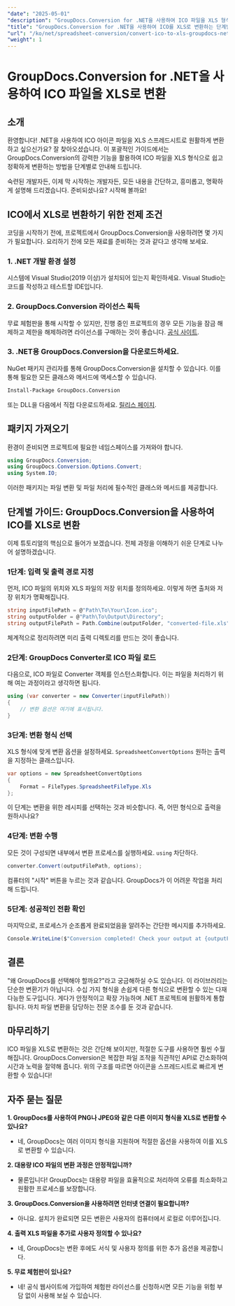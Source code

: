 ```yaml
---
"date": "2025-05-01"
"description": "GroupDocs.Conversion for .NET을 사용하여 ICO 파일을 XLS 형식으로 쉽게 변환하는 방법을 알아보세요. C# 프로젝트에서 원활하게 파일을 변환하는 단계별 가이드를 따라해 보세요."
"title": "GroupDocs.Conversion for .NET을 사용하여 ICO를 XLS로 변환하는 단계별 가이드"
"url": "/ko/net/spreadsheet-conversion/convert-ico-to-xls-groupdocs-net/"
"weight": 1
---
```


# GroupDocs.Conversion for .NET을 사용하여 ICO 파일을 XLS로 변환

## 소개

환영합니다! .NET을 사용하여 ICO 아이콘 파일을 XLS 스프레드시트로 원활하게 변환하고 싶으신가요? 잘 찾아오셨습니다. 이 포괄적인 가이드에서는 GroupDocs.Conversion의 강력한 기능을 활용하여 ICO 파일을 XLS 형식으로 쉽고 정확하게 변환하는 방법을 단계별로 안내해 드립니다.

숙련된 개발자든, 이제 막 시작하는 개발자든, 모든 내용을 간단하고, 흥미롭고, 명확하게 설명해 드리겠습니다. 준비되셨나요? 시작해 볼까요!


## ICO에서 XLS로 변환하기 위한 전제 조건

코딩을 시작하기 전에, 프로젝트에서 GroupDocs.Conversion을 사용하려면 몇 가지가 필요합니다. 요리하기 전에 모든 재료를 준비하는 것과 같다고 생각해 보세요.

### 1. .NET 개발 환경 설정

시스템에 Visual Studio(2019 이상)가 설치되어 있는지 확인하세요. Visual Studio는 코드를 작성하고 테스트할 IDE입니다.

### 2. GroupDocs.Conversion 라이선스 획득

무료 체험판을 통해 시작할 수 있지만, 진행 중인 프로젝트의 경우 모든 기능을 잠금 해제하고 제한을 해제하려면 라이선스를 구매하는 것이 좋습니다. [공식 사이트](https://purchase.groupdocs.com/buy).

### 3. .NET용 GroupDocs.Conversion을 다운로드하세요.

NuGet 패키지 관리자를 통해 GroupDocs.Conversion을 설치할 수 있습니다. 이를 통해 필요한 모든 클래스와 메서드에 액세스할 수 있습니다. 

```bash
Install-Package GroupDocs.Conversion
```
또는 DLL을 다음에서 직접 다운로드하세요. [릴리스 페이지](https://releases.groupdocs.com/conversion/net/).


## 패키지 가져오기

환경이 준비되면 프로젝트에 필요한 네임스페이스를 가져와야 합니다.

```csharp
using GroupDocs.Conversion;
using GroupDocs.Conversion.Options.Convert;
using System.IO;
```

이러한 패키지는 파일 변환 및 파일 처리에 필수적인 클래스와 메서드를 제공합니다.


## 단계별 가이드: GroupDocs.Conversion을 사용하여 ICO를 XLS로 변환

이제 튜토리얼의 핵심으로 들어가 보겠습니다. 전체 과정을 이해하기 쉬운 단계로 나누어 설명하겠습니다.

### 1단계: 입력 및 출력 경로 지정

먼저, ICO 파일의 위치와 XLS 파일의 저장 위치를 정의하세요. 이렇게 하면 출처와 저장 위치가 명확해집니다.

```csharp
string inputFilePath = @"Path\To\Your\Icon.ico";
string outputFolder = @"Path\To\Output\Directory";
string outputFilePath = Path.Combine(outputFolder, "converted-file.xls");
```

체계적으로 정리하려면 미리 출력 디렉토리를 만드는 것이 좋습니다.

### 2단계: GroupDocs Converter로 ICO 파일 로드

다음으로, ICO 파일로 Converter 객체를 인스턴스화합니다. 이는 파일을 처리하기 위해 여는 과정이라고 생각하면 됩니다.

```csharp
using (var converter = new Converter(inputFilePath))
{
    // 변환 옵션은 여기에 표시됩니다.
}
```

### 3단계: 변환 형식 선택

XLS 형식에 맞게 변환 옵션을 설정하세요. `SpreadsheetConvertOptions` 원하는 출력을 지정하는 클래스입니다.

```csharp
var options = new SpreadsheetConvertOptions 
{ 
    Format = FileTypes.SpreadsheetFileType.Xls 
};
```

이 단계는 변환을 위한 레시피를 선택하는 것과 비슷합니다. 즉, 어떤 형식으로 출력을 원하시나요?

### 4단계: 변환 수행

모든 것이 구성되면 내부에서 변환 프로세스를 실행하세요. `using` 차단하다.

```csharp
converter.Convert(outputFilePath, options);
```

컴퓨터의 "시작" 버튼을 누르는 것과 같습니다. GroupDocs가 이 어려운 작업을 처리해 드립니다.

### 5단계: 성공적인 전환 확인

마지막으로, 프로세스가 순조롭게 완료되었음을 알려주는 간단한 메시지를 추가하세요.

```csharp
Console.WriteLine($"Conversion completed! Check your output at {outputFolder}");
```

## 결론

"왜 GroupDocs를 선택해야 할까요?"라고 궁금해하실 수도 있습니다. 이 라이브러리는 단순한 변환기가 아닙니다. 수십 가지 형식을 손쉽게 다른 형식으로 변환할 수 있는 다재다능한 도구입니다. 게다가 안정적이고 확장 가능하며 .NET 프로젝트에 원활하게 통합됩니다. 마치 파일 변환을 담당하는 전문 조수를 둔 것과 같습니다.


## 마무리하기

ICO 파일을 XLS로 변환하는 것은 간단해 보이지만, 적절한 도구를 사용하면 훨씬 수월해집니다. GroupDocs.Conversion은 복잡한 파일 조작을 직관적인 API로 간소화하여 시간과 노력을 절약해 줍니다. 위의 구조를 따르면 아이콘을 스프레드시트로 빠르게 변환할 수 있습니다!


## 자주 묻는 질문

**1. GroupDocs를 사용하여 PNG나 JPEG와 같은 다른 이미지 형식을 XLS로 변환할 수 있나요?**  

- 네, GroupDocs는 여러 이미지 형식을 지원하며 적절한 옵션을 사용하여 이를 XLS로 변환할 수 있습니다.

**2. 대용량 ICO 파일의 변환 과정은 안정적입니까?**  

- 물론입니다! GroupDocs는 대용량 파일을 효율적으로 처리하여 오류를 최소화하고 원활한 프로세스를 보장합니다.

**3. GroupDocs.Conversion을 사용하려면 인터넷 연결이 필요합니까?**  

- 아니요. 설치가 완료되면 모든 변환은 사용자의 컴퓨터에서 로컬로 이루어집니다.

**4. 출력 XLS 파일을 추가로 사용자 정의할 수 있나요?**  

- 네, GroupDocs는 변환 후에도 서식 및 사용자 정의를 위한 추가 옵션을 제공합니다.

**5. 무료 체험판이 있나요?**  

- 네! 공식 웹사이트에 가입하여 체험판 라이선스를 신청하시면 모든 기능을 위험 부담 없이 사용해 보실 수 있습니다.